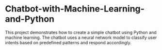 # Chatbot-with-Machine-Learning-and-Python
This project demonstrates how to create a simple chatbot using Python and machine learning. The chatbot uses a neural network model to classify user intents based on predefined patterns and respond accordingly.
